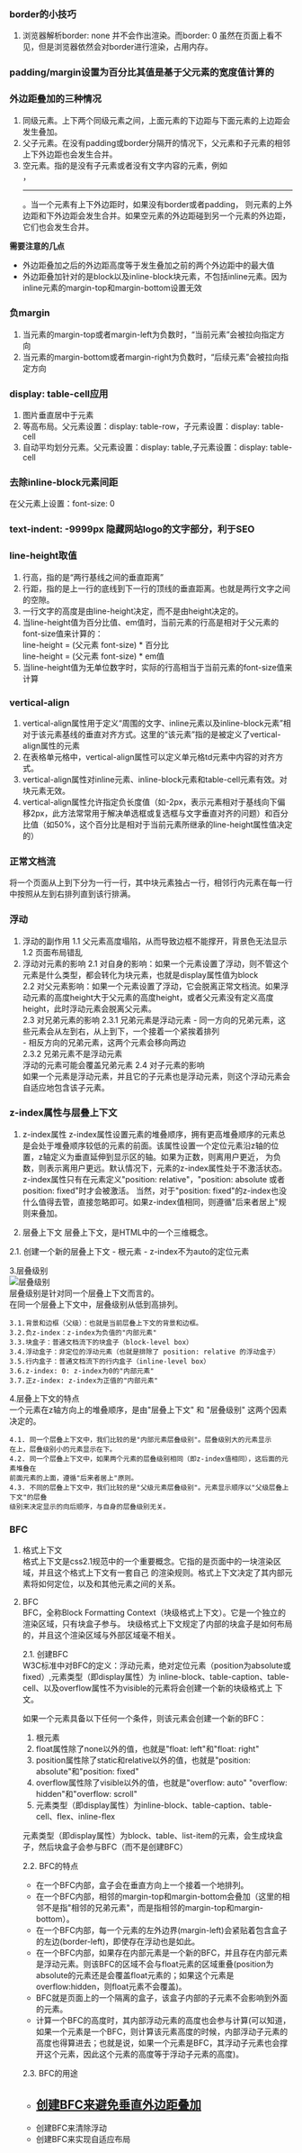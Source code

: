 ### border的小技巧  
1. 浏览器解析border: none 并不会作出渲染。而border: 0 虽然在页面上看不见，但是浏览器依然会对border进行渲染，占用内存。  
### padding/margin设置为百分比其值是基于父元素的宽度值计算的  
### 外边距叠加的三种情况
1. 同级元素。上下两个同级元素之间，上面元素的下边距与下面元素的上边距会发生叠加。
2. 父子元素。在没有padding或border分隔开的情况下，父元素和子元素的相邻上下外边距也会发生合并。
3. 空元素。指的是没有子元素或者没有文字内容的元素，例如<br/>，<hr/>。当一个元素有上下外边距时，如果没有border或者padding，
则元素的上外边距和下外边距会发生合并。如果空元素的外边距碰到另一个元素的外边距，它们也会发生合并。  

**需要注意的几点**
- 外边距叠加之后的外边距高度等于发生叠加之前的两个外边距中的最大值
- 外边距叠加针对的是block以及inline-block块元素，不包括inline元素。因为inline元素的margin-top和margin-bottom设置无效  

### 负margin  
1. 当元素的margin-top或者margin-left为负数时，“当前元素”会被拉向指定方向  
2. 当元素的margin-bottom或者margin-right为负数时，“后续元素”会被拉向指定方向  

### display: table-cell应用     
1. 图片垂直居中于元素
2. 等高布局。父元素设置：display: table-row，子元素设置：display: table-cell
3. 自动平均划分元素。父元素设置：display: table,子元素设置：display: table-cell  

### 去除inline-block元素间距  
在父元素上设置：font-size: 0  
### text-indent: -9999px 隐藏网站logo的文字部分，利于SEO  
### line-height取值  
1. 行高，指的是“两行基线之间的垂直距离”
2. 行距，指的是上一行的底线到下一行的顶线的垂直距离。也就是两行文字之间的空隙。
2. 一行文字的高度是由line-height决定，而不是由height决定的。  
3. 当line-height值为百分比值、em值时，当前元素的行高是相对于父元素的font-size值来计算的：  
line-height = (父元素 font-size) * 百分比  
line-height = (父元素 font-size) * em值  
4. 当line-height值为无单位数字时，实际的行高相当于当前元素的font-size值来计算  
### vertical-align  
1. vertical-align属性用于定义“周围的文字、inline元素以及inline-block元素”相对于该元素基线的垂直对齐方式。这里的“该元素”指的是被定义了vertical-align属性的元素  
2. 在表格单元格中，vertical-align属性可以定义单元格td元素中内容的对齐方式。  
3. vertical-align属性对inline元素、inline-block元素和table-cell元素有效。对块元素无效。  
4. vertical-align属性允许指定负长度值（如-2px，表示元素相对于基线向下偏移2px，此方法常常用于解决单选框或复选框与文字垂直对齐的问题）和百分比值（如50%，这个百分比是相对于当前元素所继承的line-height属性值决定的）  

### 正常文档流  
将一个页面从上到下分为一行一行，其中块元素独占一行，相邻行内元素在每一行中按照从左到右排列直到该行排满。

### 浮动  
1. 浮动的副作用
	1.1 父元素高度塌陷，从而导致边框不能撑开，背景色无法显示  
	1.2 页面布局错乱  
2. 浮动对元素的影响
	2.1 对自身的影响：如果一个元素设置了浮动，则不管这个元素是什么类型，都会转化为块元素，也就是display属性值为block  
	2.2 对父元素影响：如果一个元素设置了浮动，它会脱离正常文档流。如果浮动元素的高度height大于父元素的高度height，或者父元素没有定义高度height，此时浮动元素会脱离父元素。  
	2.3 对兄弟元素的影响
		2.3.1 兄弟元素是浮动元素
			- 同一方向的兄弟元素，这些元素会从左到右，从上到下，一个接着一个紧挨着排列  
			- 相反方向的兄弟元素，这两个元素会移向两边  
		2.3.2 兄弟元素不是浮动元素  
			浮动的元素可能会覆盖兄弟元素
	2.4 对子元素的影响  
	如果一个元素是浮动元素，并且它的子元素也是浮动元素，则这个浮动元素会自适应地包含该子元素。

### z-index属性与层叠上下文  
1. z-index属性
  z-index属性设置元素的堆叠顺序，拥有更高堆叠顺序的元素总是会处于堆叠顺序较低的元素的前面。该属性设置一个定位元素沿z轴的位置，z轴定义为垂直延伸到显示区的轴。如果为正数，则离用户更近，
为负数，则表示离用户更远。默认情况下，元素的z-index属性处于不激活状态。z-index属性只有在元素定义"position: relative"，"position: absolute 或者 position: fixed"时才会被激活。
当然，对于"position: fixed"的z-index也没什么值得去管，直接忽略即可。如果z-index值相同，则遵循"后来者居上"规则来叠加。


2. 层叠上下文
层叠上下文，是HTML中的一个三维概念。    

2.1. 创建一个新的层叠上下文
	- 根元素
	- z-index不为auto的定位元素    

3.层叠级别  
![层叠级别](img/stacking.JPG)  
层叠级别是针对同一个层叠上下文而言的。  
在同一个层叠上下文中，层叠级别从低到高排列。    


	  
	
	

	3.1.背景和边框（父级）：也就是当前层叠上下文的背景和边框。
	3.2.负z-index：z-index为负值的"内部元素"
	3.3.块盒子：普通文档流下的块盒子（block-level box）
	3.4.浮动盒子：非定位的浮动元素（也就是排除了 position: relative 的浮动盒子）
	3.5.行内盒子：普通文档流下的行内盒子（inline-level box）
	3.6.z-index: 0: z-index为0的"内部元素"
	3.7.正z-index: z-index为正值的"内部元素"

4.层叠上下文的特点  
  一个元素在z轴方向上的堆叠顺序，是由"层叠上下文" 和 "层叠级别" 这两个因素决定的。    
  
	4.1. 同一个层叠上下文中，我们比较的是"内部元素层叠级别"。层叠级别大的元素显示
	在上，层叠级别小的元素显示在下。
	4.2. 同一个层叠上下文中，如果两个元素的层叠级别相同（即z-index值相同），这后面的元素堆叠在
	前面元素的上面，遵循"后来者居上"原则。
	4.3. 不同的层叠上下文中，我们比较的是"父级元素层叠级别"。元素显示顺序以"父级层叠上下文"的层叠
	级别来决定显示的向后顺序，与自身的层叠级别无关。    
	
### BFC  
1. 格式上下文    
  格式上下文是css2.1规范中的一个重要概念。它指的是页面中的一块渲染区域，并且这个格式上下文有一套自己
  的渲染规则。格式上下文决定了其内部元素将如何定位，以及和其他元素之间的关系。  
  
  
2. BFC  
	BFC，全称Block Formatting Context（块级格式上下文）。它是一个独立的渲染区域，只有块盒子参与。
	块级格式上下文规定了内部的块盒子是如何布局的，并且这个渲染区域与外部区域毫不相关。    
	
	
	2.1. 创建BFC  
	W3C标准中对BFC的定义：浮动元素，绝对定位元素（position为absolute或fixed）,元素类型（即display属性）为
	inline-block、table-caption、table-cell、以及overflow属性不为visible的元素将会创建一个新的块级格式上
	下文。    
	
	如果一个元素具备以下任何一个条件，则该元素会创建一个新的BFC：    
	
	1. 根元素
	2. float属性除了none以外的值，也就是"float: left"和"float: right"
	3. position属性除了static和relative以外的值，也就是"position: absolute"和"position: fixed"  
	4. overflow属性除了visible以外的值，也就是"overflow: auto" "overflow: hidden"和"overflow: scroll"
	5. 元素类型（即display属性）为inline-block、table-caption、table-cell、flex、inline-flex    

	
	元素类型（即display属性）为block、table、list-item的元素，会生成块盒子，然后块盒子会参与BFC（而不是创建BFC）    
	
	
	2.2. BFC的特点    
	
	
	- 在一个BFC内部，盒子会在垂直方向上一个接着一个地排列。
	- 在一个BFC内部，相邻的margin-top和margin-bottom会叠加（这里的相邻不是指"相邻的兄弟元素"，而是指相邻的margin-top和margin-bottom）。    
	- 在一个BFC内部，每一个元素的左外边界(margin-left)会紧贴着包含盒子的左边(border-left)，即使存在浮动也是如此。
	- 在一个BFC内部，如果存在内部元素是一个新的BFC，并且存在内部元素是浮动元素。则该BFC的区域不会与float元素的区域重叠(position为absolute的元素还是会覆盖float元素的；如果这个元素是overflow:hidden，则float元素不会覆盖)。
	- BFC就是页面上的一个隔离的盒子，该盒子内部的子元素不会影响到外面的元素。
	- 计算一个BFC的高度时，其内部浮动元素的高度也会参与计算(可以知道，如果一个元素是一个BFC，则计算该元素高度的时候，内部浮动子元素的高度也得算进去；也就是说，如果一个元素是BFC，其浮动子元素也会撑开这个元素，因此这个元素的高度等于浮动子元素的高度)。  
	
	2.3. BFC的用途  
	- [创建BFC来避免垂直外边距叠加](./BFC的用途.html)
	  - 
	- 创建BFC来清除浮动
	- 创建BFC来实现自适应布局
	
	
	







